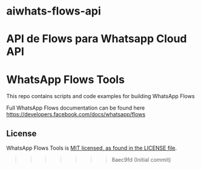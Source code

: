 # aiwhats-flows-api
API de Flows para Whatsapp Cloud API
=======
# WhatsApp Flows Tools

This repo contains scripts and code examples for building WhatsApp Flows

Full WhatsApp Flows documentation can be found here https://developers.facebook.com/docs/whatsapp/flows


## License
WhatsApp Flows Tools is [MIT licensed, as found in the LICENSE file](./LICENSE).
>>>>>>> 8aec9fd (Initial commit)
